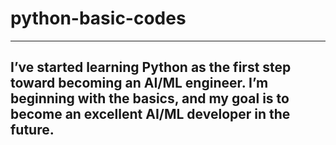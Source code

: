 # python-basic-codes
---------------------------------------------------------------------------------------------------------------------------------------------------------------------------------
I’ve started learning Python as the first step toward becoming an AI/ML engineer. I’m beginning with the basics, and my goal is to become an excellent AI/ML developer in the future.
---------------------------------------------------------------------------------------------------------------------------------------------------------
